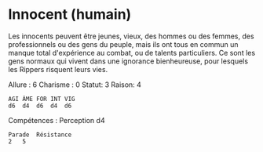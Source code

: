 # Innocent (humain)

Les innocents peuvent être jeunes, vieux, des hommes ou des femmes, des professionnels ou des gens du peuple, mais ils ont tous en commun un manque total d'expérience au combat, ou de talents particuliers. Ce sont les gens normaux qui vivent dans une ignorance bienheureuse, pour lesquels les Rippers risquent leurs vies.

Allure : 6
Charisme : 0	Statut: 3
Raison: 4

	AGI	ÂME	FOR	INT	VIG
	d6	d4	d6	d4 	d6

Compétences : Perception d4

	Parade	Résistance
	2   5


